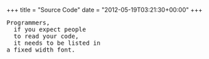 +++
title = "Source Code"
date = "2012-05-19T03:21:30+00:00"
+++

<pre style="border: 0px; background: transparent;"><font style="font-family:monospace;" face="courier">Programmers,
  if you expect people
  to read your code,
  it needs to be listed in
a fixed width font.</font></pre>
			